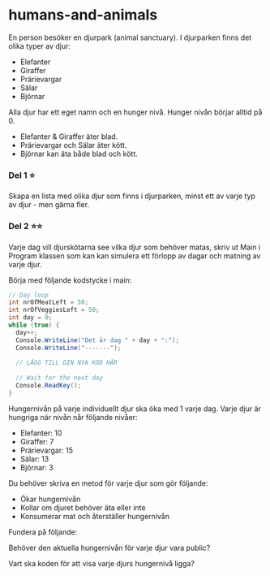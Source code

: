 # humans-and-animals

En person besöker en djurpark (animal sanctuary). I djurparken finns det olika typer av djur:
* Elefanter
* Giraffer
* Prärievargar
* Sälar
* Björnar

Alla djur har ett eget namn och en hunger nivå. Hunger nivån börjar alltid på 0.

* Elefanter & Giraffer äter blad.
* Prärievargar och Sälar äter kött.
* Björnar kan äta både blad och kött.

### Del 1 ⭐️

Skapa en lista med olika djur som finns i djurparken, minst ett av varje typ av djur - men gärna fler.

### Del 2 ⭐️⭐️

Varje dag vill djurskötarna see vilka djur som behöver matas, skriv ut Main i Program klassen som kan kan simulera ett förlopp av dagar och matning av varje djur.

Börja med följande kodstycke i main:
```c#
// Day loop
int nrOfMeatLeft = 50;
int nrOfVeggiesLeft = 50;
int day = 0;
while (true) {
  day++;
  Console.WriteLine("Det är dag " + day + ":");
  Console.WriteLine("-------");
  
  // LÄGG TILL DIN NYA KOD HÄR
  
  // Wait for the next day
  Console.ReadKey();
}

```

Hungernivån på varje individuellt djur ska öka med 1 varje dag. Varje djur är hungriga när nivån når följande nivåer:

* Elefanter: 10
* Giraffer: 7
* Prärievargar: 15
* Sälar: 13
* Björnar: 3

Du behöver skriva en metod för varje djur som gör följande:
* Ökar hungernivån
* Kollar om djuret behöver äta eller inte
* Konsumerar mat och återställer hungernivån

Fundera på följande:

 Behöver den aktuella hungernivån för varje djur vara public?
 
 Vart ska koden för att visa varje djurs hungernivå ligga?
